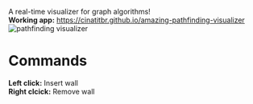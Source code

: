 A real-time visualizer for graph algorithms! <br>
**Working app:** https://cinatitbr.github.io/amazing-pathfinding-visualizer <br>
![pathfinding visualizer](https://user-images.githubusercontent.com/50183633/148666470-75e234c5-025b-499b-b777-4eebb5d69865.gif)
# Commands
**Left click:** Insert wall <br>
**Right clcick:** Remove wall

